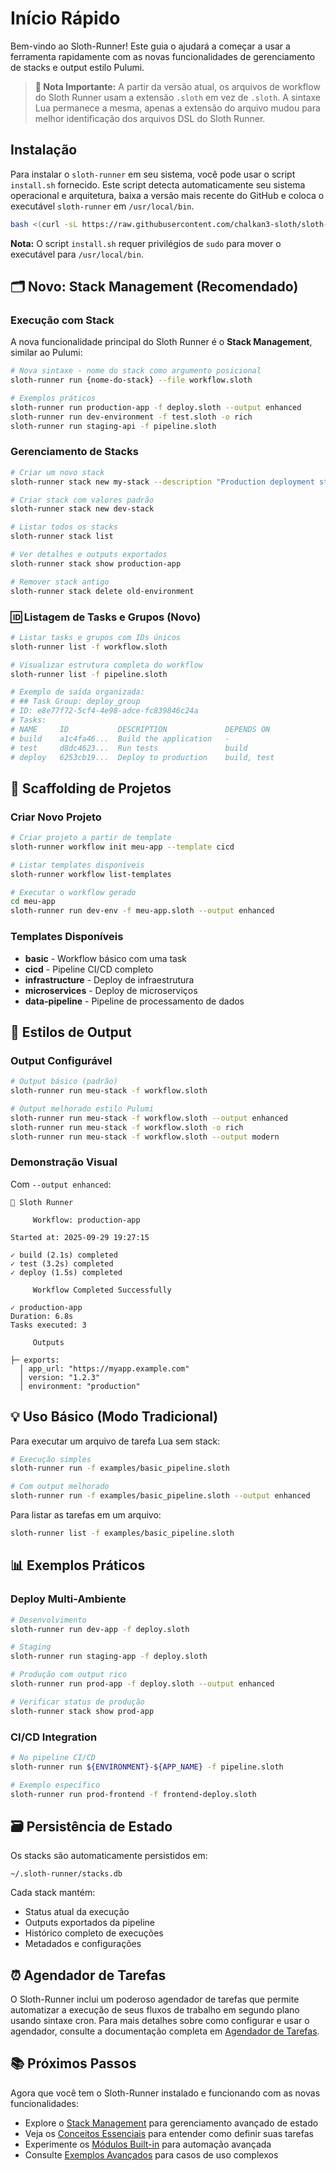 # Início Rápido

Bem-vindo ao Sloth-Runner! Este guia o ajudará a começar a usar a ferramenta rapidamente com as novas funcionalidades de gerenciamento de stacks e output estilo Pulumi.

> **📝 Nota Importante:** A partir da versão atual, os arquivos de workflow do Sloth Runner usam a extensão `.sloth` em vez de `.sloth`. A sintaxe Lua permanece a mesma, apenas a extensão do arquivo mudou para melhor identificação dos arquivos DSL do Sloth Runner.

## Instalação

Para instalar o `sloth-runner` em seu sistema, você pode usar o script `install.sh` fornecido. Este script detecta automaticamente seu sistema operacional e arquitetura, baixa a versão mais recente do GitHub e coloca o executável `sloth-runner` em `/usr/local/bin`.

```bash
bash <(curl -sL https://raw.githubusercontent.com/chalkan3-sloth/sloth-runner/master/install.sh)
```

**Nota:** O script `install.sh` requer privilégios de `sudo` para mover o executável para `/usr/local/bin`.

## 🗂️ Novo: Stack Management (Recomendado)

### Execução com Stack

A nova funcionalidade principal do Sloth Runner é o **Stack Management**, similar ao Pulumi:

```bash
# Nova sintaxe - nome do stack como argumento posicional
sloth-runner run {nome-do-stack} --file workflow.sloth

# Exemplos práticos
sloth-runner run production-app -f deploy.sloth --output enhanced
sloth-runner run dev-environment -f test.sloth -o rich
sloth-runner run staging-api -f pipeline.sloth
```

### Gerenciamento de Stacks

```bash
# Criar um novo stack
sloth-runner stack new my-stack --description "Production deployment stack" --workflow-file deploy.sloth

# Criar stack com valores padrão
sloth-runner stack new dev-stack

# Listar todos os stacks
sloth-runner stack list

# Ver detalhes e outputs exportados
sloth-runner stack show production-app

# Remover stack antigo
sloth-runner stack delete old-environment
```

### 🆔 Listagem de Tasks e Grupos (Novo)

```bash
# Listar tasks e grupos com IDs únicos
sloth-runner list -f workflow.sloth

# Visualizar estrutura completa do workflow
sloth-runner list -f pipeline.sloth

# Exemplo de saída organizada:
# ## Task Group: deploy_group  
# ID: e8e77f72-5cf4-4e98-adce-fc839846c24a
# Tasks:
# NAME     ID           DESCRIPTION             DEPENDS ON
# build    a1c4fa46...  Build the application   -
# test     d8dc4623...  Run tests               build
# deploy   6253cb19...  Deploy to production    build, test
```

## 🚀 Scaffolding de Projetos

### Criar Novo Projeto

```bash
# Criar projeto a partir de template
sloth-runner workflow init meu-app --template cicd

# Listar templates disponíveis
sloth-runner workflow list-templates

# Executar o workflow gerado
cd meu-app
sloth-runner run dev-env -f meu-app.sloth --output enhanced
```

### Templates Disponíveis

- **basic** - Workflow básico com uma task
- **cicd** - Pipeline CI/CD completo
- **infrastructure** - Deploy de infraestrutura
- **microservices** - Deploy de microserviços
- **data-pipeline** - Pipeline de processamento de dados

## 🎨 Estilos de Output

### Output Configurável

```bash
# Output básico (padrão)
sloth-runner run meu-stack -f workflow.sloth

# Output melhorado estilo Pulumi
sloth-runner run meu-stack -f workflow.sloth --output enhanced
sloth-runner run meu-stack -f workflow.sloth -o rich
sloth-runner run meu-stack -f workflow.sloth --output modern
```

### Demonstração Visual

Com `--output enhanced`:

```
🦥 Sloth Runner

     Workflow: production-app     

Started at: 2025-09-29 19:27:15

✓ build (2.1s) completed
✓ test (3.2s) completed  
✓ deploy (1.5s) completed

     Workflow Completed Successfully     

✓ production-app
Duration: 6.8s
Tasks executed: 3

     Outputs     

├─ exports:
  │ app_url: "https://myapp.example.com"
  │ version: "1.2.3"
  │ environment: "production"
```

## 💡 Uso Básico (Modo Tradicional)

Para executar um arquivo de tarefa Lua sem stack:

```bash
# Execução simples
sloth-runner run -f examples/basic_pipeline.sloth

# Com output melhorado
sloth-runner run -f examples/basic_pipeline.sloth --output enhanced
```

Para listar as tarefas em um arquivo:

```bash
sloth-runner list -f examples/basic_pipeline.sloth
```

## 📊 Exemplos Práticos

### Deploy Multi-Ambiente

```bash
# Desenvolvimento
sloth-runner run dev-app -f deploy.sloth

# Staging
sloth-runner run staging-app -f deploy.sloth

# Produção com output rico
sloth-runner run prod-app -f deploy.sloth --output enhanced

# Verificar status de produção
sloth-runner stack show prod-app
```

### CI/CD Integration

```bash
# No pipeline CI/CD
sloth-runner run ${ENVIRONMENT}-${APP_NAME} -f pipeline.sloth

# Exemplo específico
sloth-runner run prod-frontend -f frontend-deploy.sloth
```

## 🗃️ Persistência de Estado

Os stacks são automaticamente persistidos em:

```
~/.sloth-runner/stacks.db
```

Cada stack mantém:
- Status atual da execução
- Outputs exportados da pipeline
- Histórico completo de execuções
- Metadados e configurações

## ⏰ Agendador de Tarefas

O Sloth-Runner inclui um poderoso agendador de tarefas que permite automatizar a execução de seus fluxos de trabalho em segundo plano usando sintaxe cron. Para mais detalhes sobre como configurar e usar o agendador, consulte a documentação completa em [Agendador de Tarefas](./scheduler.md).

## 📚 Próximos Passos

Agora que você tem o Sloth-Runner instalado e funcionando com as novas funcionalidades:

- Explore o [Stack Management](./stack-management.md) para gerenciamento avançado de estado
- Veja os [Conceitos Essenciais](./core-concepts.md) para entender como definir suas tarefas
- Experimente os [Módulos Built-in](./index.md#módulos-built-in) para automação avançada
- Consulte [Exemplos Avançados](./advanced-examples.md) para casos de uso complexos
